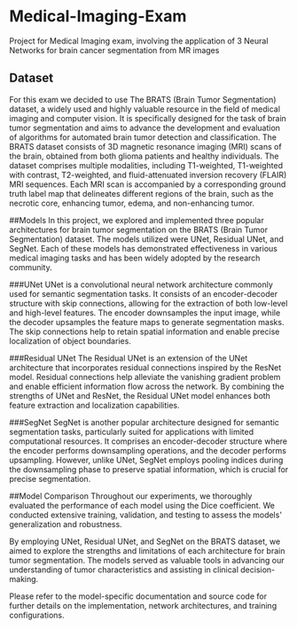 # Medical-Imaging-Exam
Project for Medical Imaging exam, involving the application of 3 Neural Networks for brain cancer segmentation from MR images

## Dataset
For this exam we decided to use The BRATS (Brain Tumor Segmentation) dataset, a widely used and highly valuable resource in the field of medical imaging and computer vision. It is specifically designed for the task of brain tumor segmentation and aims to advance the development and evaluation of algorithms for automated brain tumor detection and classification.
The BRATS dataset consists of 3D magnetic resonance imaging (MRI) scans of the brain, obtained from both glioma patients and healthy individuals. The dataset comprises multiple modalities, including T1-weighted, T1-weighted with contrast, T2-weighted, and fluid-attenuated inversion recovery (FLAIR) MRI sequences. Each MRI scan is accompanied by a corresponding ground truth label map that delineates different regions of the brain, such as the necrotic core, enhancing tumor, edema, and non-enhancing tumor.


##Models
In this project, we explored and implemented three popular architectures for brain tumor segmentation on the BRATS (Brain Tumor Segmentation) dataset. The models utilized were UNet, Residual UNet, and SegNet. Each of these models has demonstrated effectiveness in various medical imaging tasks and has been widely adopted by the research community.

###UNet
UNet is a convolutional neural network architecture commonly used for semantic segmentation tasks. It consists of an encoder-decoder structure with skip connections, allowing for the extraction of both low-level and high-level features. The encoder downsamples the input image, while the decoder upsamples the feature maps to generate segmentation masks. The skip connections help to retain spatial information and enable precise localization of object boundaries.

###Residual UNet
The Residual UNet is an extension of the UNet architecture that incorporates residual connections inspired by the ResNet model. Residual connections help alleviate the vanishing gradient problem and enable efficient information flow across the network. By combining the strengths of UNet and ResNet, the Residual UNet model enhances both feature extraction and localization capabilities.

###SegNet
SegNet is another popular architecture designed for semantic segmentation tasks, particularly suited for applications with limited computational resources. It comprises an encoder-decoder structure where the encoder performs downsampling operations, and the decoder performs upsampling. However, unlike UNet, SegNet employs pooling indices during the downsampling phase to preserve spatial information, which is crucial for precise segmentation.

##Model Comparison
Throughout our experiments, we thoroughly evaluated the performance of each model using the Dice coefficient. We conducted extensive training, validation, and testing to assess the models' generalization and robustness.

By employing UNet, Residual UNet, and SegNet on the BRATS dataset, we aimed to explore the strengths and limitations of each architecture for brain tumor segmentation. The models served as valuable tools in advancing our understanding of tumor characteristics and assisting in clinical decision-making.

Please refer to the model-specific documentation and source code for further details on the implementation, network architectures, and training configurations.
